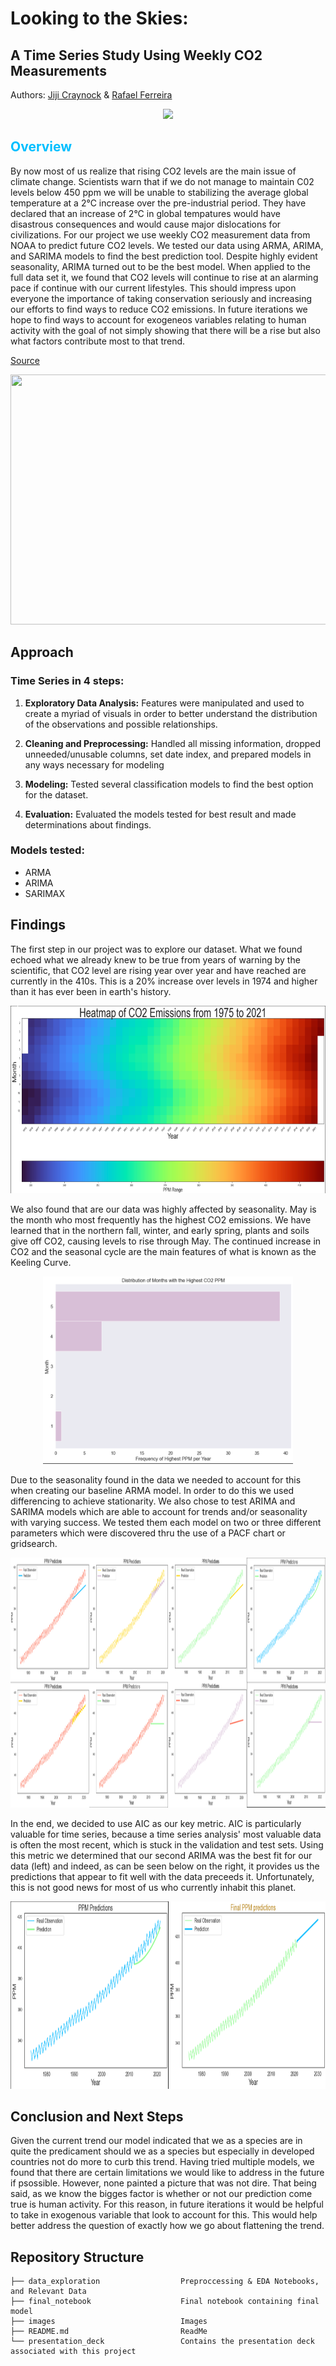 
# Looking to the Skies:
## A Time Series Study Using Weekly CO2 Measurements
Authors: [Jiji Craynock](https://github.com/DataOnATangent) & [Rafael Ferreira](https://github.com/Astroraf)

<p align="center">
<img src="https://visme.co/blog/wp-content/uploads/climate-change-facts-header-wide.gif"> 
</p>


## <span style="color: deepskyblue;">Overview </span>
By now most of us realize that rising CO2 levels are the main issue of climate change. Scientists warn that if we do not manage to maintain C02 levels below 450 ppm we will be unable to stabilizing the average global temperature at a 2°C increase over the pre-industrial period. They have declared that an increase of 2°C in global tempatures would have disastrous consequences and would cause major dislocations for civilizations. For our project we use weekly CO2 measurement data from NOAA to predict future CO2 levels. We tested our data using ARMA, ARIMA, and SARIMA models to find the best prediction tool. Despite highly evident seasonality, ARIMA turned out to be the best model. When applied to the full data set it, we found that CO2 levels will continue to rise at an alarming pace if continue with our current lifestyles. This should impress upon everyone the importance of taking conservation seriously and increasing our efforts to find ways to reduce CO2 emissions. In future iterations we hope to find ways to account for exogeneos variables relating to human activity with the goal of not simply showing that there will be a rise but also what factors contribute most to that trend.

[Source](https://sustainabilityadvantage.com/2014/01/07/co2-why-450-ppm-is-dangerous-and-350-ppm-is-safe/) 

<p align="center">
  <img width="560" height="400" src="http://nerdist.com/wp-content/uploads/2014/11/NASA-CO2.gif">
</p>


## Approach

### Time Series in 4 steps:

1. **Exploratory Data Analysis:** Features were manipulated and used to create a myriad of visuals in order to better understand the distribution of the observations and possible relationships.

2. **Cleaning and Preprocessing:** Handled all missing information, dropped unneeded/unusable columns, set date index, and prepared models in any ways necessary for modeling

3. **Modeling:** Tested several classification models to find the best option for the dataset.  

4. **Evaluation:** Evaluated the models tested for best result and made determinations about findings.  

### Models tested:

* ARMA
* ARIMA
* SARIMAX

## Findings

The first step in our project was to explore our dataset. What we found echoed what we already knew to be true from years of warning by the scientific, that CO2 level are rising year over year and have reached are currently in the 410s. This is a 20% increase over levels in 1974 and higher than it has ever been in earth's history. 

<p align="center"><img width="900" height="300" src="/images/rainbow.png" alt="rainbowyoy"></p> 

We also found that are our data was highly affected by seasonality. May is the month who most frequently has the highest CO2 emissions. We have learned that in the northern fall, winter, and early spring, plants and soils give off CO2, causing levels to rise through May. The continued increase in CO2 and the seasonal cycle are the main features of what is known as the Keeling Curve. 

<p align="center"><img width="400" height="300" src="images/monthsdist.png" alt="month_distribution"></p>  

Due to the seasonality found in the data we needed to account for this when creating our baseline ARMA model. In order to do this we used differencing to achieve stationarity. We also chose to test ARIMA and SARIMA models which are able to account for trends and/or seasonality with varying success. We tested them each model on two or three different parameters which were discovered thru the use of a PACF chart or gridsearch.

<p align="center"><img width="900" height="400" src="/images/all_models_combined.png" alt="all_models"></p> 

In the end, we decided to use AIC as our key metric. AIC is particularly valuable for time series, because a time series analysis' most valuable data is often the most recent, which is stuck in the validation and test sets. Using this metric we determined that our second ARIMA was the best fit for our data (left) and indeed, as can be seen below on the right, it provides us the predictions that appear to fit well with the data preceeds it. Unfortunately, this is not good news for most of us who currently inhabit this planet.

<p align="center"><img width="700" height="300" src="/images/model_y_pred.png" alt="model_and_prediction"></p> 


## Conclusion and Next Steps

Given the current trend our model indicated that we as a species are in quite the predicament should we as a species but especially in developed countries not do more to curb this trend. Having tried multiple models, we found that there are certain limitations we would like to address in the future if psossible. However, none painted a picture that was not dire. That being said, as we know the bigges factor is whether or not our prediction come true is human activity. For this reason, in future iterations it would be helpful to take in exogenous variable that look to account for this. This would help better address the question of exactly how we go about flattening the trend.


## Repository Structure
    
    ├── data_exploration                  Preproccessing & EDA Notebooks, and Relevant Data 
    ├── final_notebook                    Final notebook containing final model
    ├── images                            Images
    ├── README.md                         ReadMe
    └── presentation_deck                 Contains the presentation deck associated with this project
